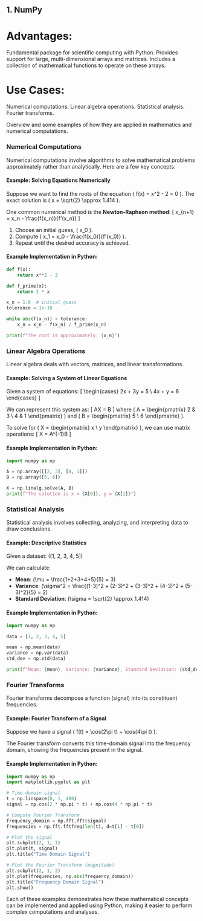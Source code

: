 ## 1. NumPy

# Advantages:
Fundamental package for scientific computing with Python.
Provides support for large, multi-dimensional arrays and matrices.
Includes a collection of mathematical functions to operate on these arrays.

# Use Cases:
Numerical computations.
Linear algebra operations.
Statistical analysis.
Fourier transforms.

Overview and some examples of how they are applied in mathematics and numerical computations.

### Numerical Computations

Numerical computations involve algorithms to solve mathematical problems approximately rather than analytically. Here are a few key concepts:

#### Example: Solving Equations Numerically
Suppose we want to find the roots of the equation \( f(x) = x^2 - 2 = 0 \). The exact solution is \( x = \sqrt{2} \approx 1.414 \).

One common numerical method is the **Newton-Raphson method**:
\[ x_{n+1} = x_n - \frac{f(x_n)}{f'(x_n)} \]

1. Choose an initial guess, \( x_0 \).
2. Compute \( x_1 = x_0 - \frac{f(x_0)}{f'(x_0)} \).
3. Repeat until the desired accuracy is achieved.

#### Example Implementation in Python:
```python
def f(x):
    return x**2 - 2

def f_prime(x):
    return 2 * x

x_n = 1.0  # initial guess
tolerance = 1e-10

while abs(f(x_n)) > tolerance:
    x_n = x_n - f(x_n) / f_prime(x_n)

print(f"The root is approximately: {x_n}")
```

### Linear Algebra Operations

Linear algebra deals with vectors, matrices, and linear transformations.

#### Example: Solving a System of Linear Equations
Given a system of equations:
\[ 
\begin{cases}
2x + 3y = 5 \\
4x + y = 6 
\end{cases}
\]

We can represent this system as:
\[ AX = B \]
where \( A = \begin{pmatrix} 2 & 3 \\ 4 & 1 \end{pmatrix} \) and \( B = \begin{pmatrix} 5 \\ 6 \end{pmatrix} \).

To solve for \( X = \begin{pmatrix} x \\ y \end{pmatrix} \), we can use matrix operations:
\[ X = A^{-1}B \]

#### Example Implementation in Python:
```python
import numpy as np

A = np.array([[2, 3], [4, 1]])
B = np.array([5, 6])

X = np.linalg.solve(A, B)
print(f"The solution is x = {X[0]}, y = {X[1]}")
```

### Statistical Analysis

Statistical analysis involves collecting, analyzing, and interpreting data to draw conclusions.

#### Example: Descriptive Statistics
Given a dataset: \([1, 2, 3, 4, 5]\)

We can calculate:
- **Mean**: \(\mu = \frac{1+2+3+4+5}{5} = 3\)
- **Variance**: \(\sigma^2 = \frac{(1-3)^2 + (2-3)^2 + (3-3)^2 + (4-3)^2 + (5-3)^2}{5} = 2\)
- **Standard Deviation**: \(\sigma = \sqrt{2} \approx 1.414\)

#### Example Implementation in Python:
```python
import numpy as np

data = [1, 2, 3, 4, 5]

mean = np.mean(data)
variance = np.var(data)
std_dev = np.std(data)

print(f"Mean: {mean}, Variance: {variance}, Standard Deviation: {std_dev}")
```

### Fourier Transforms

Fourier transforms decompose a function (signal) into its constituent frequencies.

#### Example: Fourier Transform of a Signal
Suppose we have a signal \( f(t) = \cos(2\pi t) + \cos(4\pi t) \).

The Fourier transform converts this time-domain signal into the frequency domain, showing the frequencies present in the signal.

#### Example Implementation in Python:
```python
import numpy as np
import matplotlib.pyplot as plt

# Time domain signal
t = np.linspace(0, 1, 400)
signal = np.cos(2 * np.pi * t) + np.cos(4 * np.pi * t)

# Compute Fourier Transform
frequency_domain = np.fft.fft(signal)
frequencies = np.fft.fftfreq(len(t), d=t[1] - t[0])

# Plot the signal
plt.subplot(2, 1, 1)
plt.plot(t, signal)
plt.title("Time Domain Signal")

# Plot the Fourier Transform (magnitude)
plt.subplot(2, 1, 2)
plt.plot(frequencies, np.abs(frequency_domain))
plt.title("Frequency Domain Signal")
plt.show()
```

Each of these examples demonstrates how these mathematical concepts can be implemented and applied using Python, making it easier to perform complex computations and analyses.
